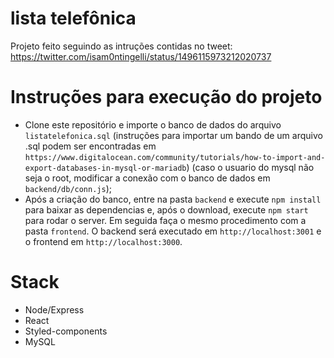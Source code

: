 # lista telefônica
Projeto feito seguindo as intruções contidas no tweet: https://twitter.com/isam0ntingelli/status/1496115973212020737

# Instruções para execução do projeto
- Clone este repositório e importe o banco de dados do arquivo `listatelefonica.sql` (instruções para importar um bando de um arquivo .sql podem ser encontradas em `https://www.digitalocean.com/community/tutorials/how-to-import-and-export-databases-in-mysql-or-mariadb`) (caso o usuario do mysql não seja o root, modificar a conexão com o banco de dados em `backend/db/conn.js`);
- Após a criação do banco,  entre na pasta `backend` e execute `npm install` para baixar as dependencias e, após o download, execute `npm start` para rodar o server. Em seguida faça o mesmo procedimento com a pasta `frontend`. O backend será executado em `http://localhost:3001` e o frontend em `http://localhost:3000`.

# Stack
- Node/Express
- React
- Styled-components
- MySQL